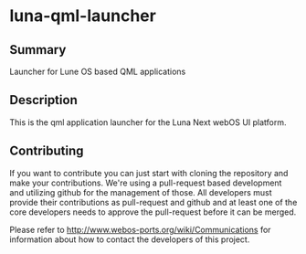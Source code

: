 luna-qml-launcher
=================

Summary
-------
Launcher for Lune OS based QML applications

Description
-----------
This is the qml application launcher for the Luna Next webOS UI platform.

Contributing
-----------

If you want to contribute you can just start with cloning the repository and make your
contributions. We're using a pull-request based development and utilizing github for the
management of those. All developers must provide their contributions as pull-request and
github and at least one of the core developers needs to approve the pull-request before it
can be merged.

Please refer to <http://www.webos-ports.org/wiki/Communications> for information about how 
to contact the developers of this project.
